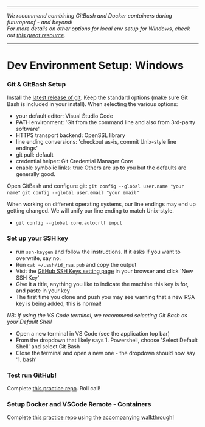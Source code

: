 ***
*_We recommend combining GitBash and Docker containers during futureproof - and beyond!_* \
*_For more details on other options for local env setup for Windows, check out [this great resource](https://docs.microsoft.com/en-us/windows/dev-environment/overview)._*
***

# Dev Environment Setup: Windows

### Git & GitBash Setup
Install the [latest release of git](https://git-scm.com/). Keep the standard options (make sure Git Bash is included in your install).
When selecting the various options:
- your default editor: Visual Studio Code
- PATH environment: 'Git from the command line and also from 3rd-party software'
- HTTPS transport backend: OpenSSL library
- line ending conversions: 'checkout as-is, commit Unix-style line endings'
- git pull: default
- credential helper: Git Credential Manager Core
- enable symbolic links: true
Others are up to you but the defaults are generally good.

Open GitBash and configure git:
`git config --global user.name "your name"`
`git config --global user.email "your email"`

When working on different operating systems, our line endings may end up getting changed. We will unify our line ending to match Unix-style.
- `git config --global core.autocrlf input`

### Set up your SSH key
- run `ssh-keygen` and follow the instructions. If it asks if you want to overwrite, say no.
- Run `cat ~/.ssh/id_rsa.pub` and copy the output
- Visit the [GitHub SSH Keys setting page](https://github.com/settings/keys) in your browser and click 'New SSH Key'
- Give it a title, anything you like to indicate the machine this key is for, and paste in your key
- The first time you clone and push you may see warning that a new RSA key is being added, this is normal!

*NB: If using the VS Code terminal, we recommend selecting Git Bash as your Default Shell*
- Open a new terminal in VS Code (see the application top bar)
- From the dropdown that likely says 1. Powershell, choose 'Select Default Shell' and select Git Bash
- Close the terminal and open a new one - the dropdown should now say '1. bash'

### Test run GitHub!
Complete [this practice repo](https://github.com/getfutureproof/fp_study_notes_hello_github). Roll call!

### Setup Docker and VSCode Remote - Containers
Complete [this practice repo](https://github.com/getfutureproof/fp_study_notes_hello_docker) using the [accompanying walkthrough](https://github.com/getfutureproof/fp_guides_wiki/wiki/Setting-up-Containers-with-VS-Code)!

